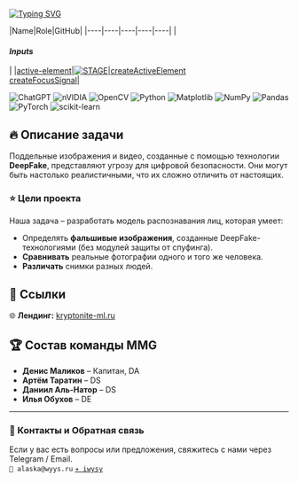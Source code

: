 [![Typing SVG](https://readme-typing-svg.demolab.com?font=Fira+Code&duration=3000&pause=1000&repeat=false&width=500&lines=%F0%9F%9A%80+Kryptonite+ML+Challenge+-+%D0%9A%D0%BE%D0%BC%D0%B0%D0%BD%D0%B4%D0%B0+MMG)](https://git.io/typing-svg)



<!-- INSERT-PRIMITIVES-TABLE:START -->
|Name|Role|GitHub|
|----|----|----|----|----|
|<h4>*Inputs*</h4>|
|[active-element](https://github.com/solidjs-community/solid-primitives/tree/main/packages/active-element#readme)|[![STAGE](https://img.shields.io/endpoint?style=for-the-badge&label=&url=https%3A%2F%2Fraw.githubusercontent.com%2Fsolidjs-community%2Fsolid-primitives%2Fmain%2Fassets%2Fbadges%2Fstage-3.json)](https://github.com/solidjs-community/solid-primitives/blob/main/CONTRIBUTING.md#contribution-process)|[createActiveElement](https://github.com/solidjs-community/solid-primitives/tree/main/packages/active-element#createactiveelement)<br />[createFocusSignal](https://github.com/solidjs-community/solid-primitives/tree/main/packages/active-element#createfocussignal)|



![ChatGPT](https://img.shields.io/badge/chatGPT-74aa9c?style=for-the-badge&logo=openai&logoColor=white)
![nVIDIA](https://img.shields.io/badge/cuda-000000.svg?style=for-the-badge&logo=nVIDIA&logoColor=green)
![OpenCV](https://img.shields.io/badge/opencv-%23white.svg?style=for-the-badge&logo=opencv&logoColor=white)
![Python](https://img.shields.io/badge/python-3670A0?style=for-the-badge&logo=python&logoColor=ffdd54)
![Matplotlib](https://img.shields.io/badge/Matplotlib-%23ffffff.svg?style=for-the-badge&logo=Matplotlib&logoColor=black)
![NumPy](https://img.shields.io/badge/numpy-%23013243.svg?style=for-the-badge&logo=numpy&logoColor=white)
![Pandas](https://img.shields.io/badge/pandas-%23150458.svg?style=for-the-badge&logo=pandas&logoColor=white)
![PyTorch](https://img.shields.io/badge/PyTorch-%23EE4C2C.svg?style=for-the-badge&logo=PyTorch&logoColor=white)
	![scikit-learn](https://img.shields.io/badge/scikit--learn-%23F7931E.svg?style=for-the-badge&logo=scikit-learn&logoColor=white)


## 🔥 Описание задачи
Поддельные изображения и видео, созданные с помощью технологии **DeepFake**, представляют угрозу для цифровой безопасности. Они могут быть настолько реалистичными, что их сложно отличить от настоящих.

### ⭐ Цели проекта
Наша задача – разработать модель распознавания лиц, которая умеет:    
- Определять **фальшивые изображения**, созданные DeepFake-технологиями (без модулей защиты от спуфинга).    
- **Сравнивать** реальные фотографии одного и того же человека.    
- **Различать** снимки разных людей.

## 📌 Ссылки
🌐 **Лендинг:** [kryptonite-ml.ru](https://kryptonite-ml.ru)

## 🏆 Состав команды MMG
- **Денис Маликов** – Капитан, DA  
- **Артём Таратин** – DS  
- **Даниил Аль-Натор** – DS  
- **Илья Обухов** – DE  

---
### 📩 Контакты и Обратная связь
Если у вас есть вопросы или предложения, свяжитесь с нами через Telegram / Email.    
`📩 alaska@wyys.ru`
[`✈️ iwysy`](https://t.me/iwysy)


